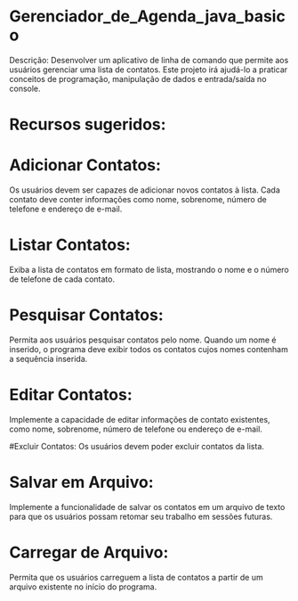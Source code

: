 # Gerenciador_de_Agenda_java_basico

Descrição:
Desenvolver um aplicativo de linha de comando que permite aos usuários gerenciar uma lista de contatos. Este projeto irá ajudá-lo a praticar conceitos de programação, manipulação de dados e entrada/saída no console.

# Recursos sugeridos:

# Adicionar Contatos: 
Os usuários devem ser capazes de adicionar novos contatos à lista. Cada contato deve conter informações como nome, sobrenome, número de telefone e endereço de e-mail.

# Listar Contatos: 
Exiba a lista de contatos em formato de lista, mostrando o nome e o número de telefone de cada contato.

# Pesquisar Contatos: 
Permita aos usuários pesquisar contatos pelo nome. Quando um nome é inserido, o programa deve exibir todos os contatos cujos nomes contenham a sequência inserida.

# Editar Contatos: 
Implemente a capacidade de editar informações de contato existentes, como nome, sobrenome, número de telefone ou endereço de e-mail.

#Excluir Contatos: 
Os usuários devem poder excluir contatos da lista.

# Salvar em Arquivo: 
Implemente a funcionalidade de salvar os contatos em um arquivo de texto para que os usuários possam retomar seu trabalho em sessões futuras.

# Carregar de Arquivo: 
Permita que os usuários carreguem a lista de contatos a partir de um arquivo existente no início do programa.


